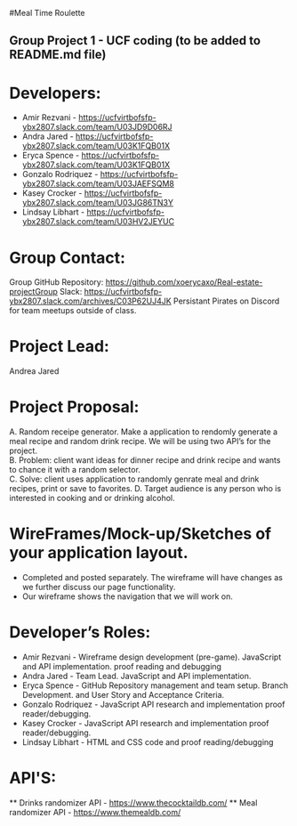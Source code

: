 #Meal Time Roulette
## Group Project 1 - UCF coding (to be added to README.md file)

# Developers:
* Amir Rezvani - https://ucfvirtbofsfp-ybx2807.slack.com/team/U03JD9D06RJ
* Andra Jared - https://ucfvirtbofsfp-ybx2807.slack.com/team/U03K1FQB01X
* Eryca Spence - https://ucfvirtbofsfp-ybx2807.slack.com/team/U03K1FQB01X
* Gonzalo Rodriquez - https://ucfvirtbofsfp-ybx2807.slack.com/team/U03JAEFSQM8
* Kasey Crocker - https://ucfvirtbofsfp-ybx2807.slack.com/team/U03JG86TN3Y
* Lindsay Libhart - https://ucfvirtbofsfp-ybx2807.slack.com/team/U03HV2JEYUC

# Group Contact:
Group GitHub Repository:  https://github.com/xoerycaxo/Real-estate-projectGroup
Slack: https://ucfvirtbofsfp-ybx2807.slack.com/archives/C03P62UJ4JK
Persistant Pirates on Discord for team meetups outside of class. 

# Project Lead:
Andrea Jared
# Project Proposal:
A. Random receipe generator.  Make a application to rendomly generate a meal recipe and random drink recipe.  We will be using two API’s for the project.  
B. Problem:  client want ideas for dinner recipe and drink recipe and wants to chance it with a random selector.  
C. Solve:  client uses application to randomly genrate meal and drink recipes, print or save to favorites.
D. Target audience is any person who is interested in cooking and or drinking alcohol. 

# WireFrames/Mock-up/Sketches of your application layout.
* Completed and posted separately.  The wireframe will have changes as we further discuss our page functionality. 
* Our wireframe shows the navigation that we will work on.  

# Developer’s Roles:
* Amir Rezvani -      Wireframe design development (pre-game). 
                    JavaScript and API implementation. proof reading and debugging
* Andra Jared -       Team Lead.
                    JavaScript and API implementation. 
* Eryca Spence -      GitHub Repository management and team setup.  Branch    Development. and User Story and Acceptance Criteria.
* Gonzalo Rodriquez - JavaScript API research and implementation proof reader/debugging.
* Kasey Crocker -     JavaScript API research and implementation proof reader/debugging.
* Lindsay Libhart -   HTML and CSS code and proof reading/debugging

# API'S:

** Drinks randomizer API - https://www.thecocktaildb.com/ 
** Meal randomizer API - https://www.themealdb.com/
